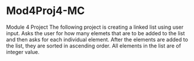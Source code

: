 # Mod4Proj4-MC
Module 4 Project
The following project is creating a linked list using user input.
Asks the user for how many elemets that are to be added to the list and then asks for each individual element.
After the elements are added to the list, they are sorted in ascending order.
All elements in the list are of integer value.
